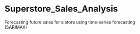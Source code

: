 # Superstore_Sales_Analysis
Forecasting future sales for a store using time-series forecasting (SARIMAX)
